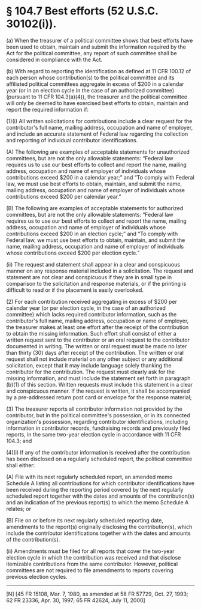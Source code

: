 # § 104.7   Best efforts (52 U.S.C. 30102(i)).

(a) When the treasurer of a political committee shows that best efforts have been used to obtain, maintain and submit the information required by the Act for the political committee, any report of such committee shall be considered in compliance with the Act.


(b) With regard to reporting the identification as defined at 11 CFR 100.12 of each person whose contribution(s) to the political committee and its affiliated political committees aggregate in excess of $200 in a calendar year (or in an election cycle in the case of an authorized committee) (pursuant to 11 CFR 104.3(a)(4)), the treasurer and the political committee will only be deemed to have exercised best efforts to obtain, maintain and report the required information if:


(1)(i) All written solicitations for contributions include a clear request for the contributor's full name, mailing address, occupation and name of employer, and include an accurate statement of Federal law regarding the collection and reporting of individual contributor identifications. 


(A) The following are examples of acceptable statements for unauthorized committees, but are not the only allowable statements: “Federal law requires us to use our best efforts to collect and report the name, mailing address, occupation and name of employer of individuals whose contributions exceed $200 in a calendar year;” and “To comply with Federal law, we must use best efforts to obtain, maintain, and submit the name, mailing address, occupation and name of employer of individuals whose contributions exceed $200 per calendar year.” 


(B) The following are examples of acceptable statements for authorized committees, but are not the only allowable statements: “Federal law requires us to use our best efforts to collect and report the name, mailing address, occupation and name of employer of individuals whose contributions exceed $200 in an election cycle;” and “To comply with Federal law, we must use best efforts to obtain, maintain, and submit the name, mailing address, occupation and name of employer of individuals whose contributions exceed $200 per election cycle.” 


(ii) The request and statement shall appear in a clear and conspicuous manner on any response material included in a solicitation. The request and statement are not clear and conspicuous if they are in small type in comparison to the solicitation and response materials, or if the printing is difficult to read or if the placement is easily overlooked. 


(2) For each contribution received aggregating in excess of $200 per calendar year (or per election cycle, in the case of an authorized committee) which lacks required contributor information, such as the contributor's full name, mailing address, occupation or name of employer, the treasurer makes at least one effort after the receipt of the contribution to obtain the missing information. Such effort shall consist of either a written request sent to the contributor or an oral request to the contributor documented in writing. The written or oral request must be made no later than thirty (30) days after receipt of the contribution. The written or oral request shall not include material on any other subject or any additional solicitation, except that it may include language solely thanking the contributor for the contribution. The request must clearly ask for the missing information, and must include the statement set forth in paragraph (b)(1) of this section. Written requests must include this statement in a clear and conspicuous manner. If the request is written, it shall be accompanied by a pre-addressed return post card or envelope for the response material;


(3) The treasurer reports all contributor information not provided by the contributor, but in the political committee's possession, or in its connected organization's possession, regarding contributor identifications, including information in contributor records, fundraising records and previously filed reports, in the same two-year election cycle in accordance with 11 CFR 104.3; and


(4)(i) If any of the contributor information is received after the contribution has been disclosed on a regularly scheduled report, the political committee shall either:


(A) File with its next regularly scheduled report, an amended memo Schedule A listing all contributions for which contributor identifications have been received during the reporting period covered by the next regularly scheduled report together with the dates and amounts of the contribution(s) and an indication of the previous report(s) to which the memo Schedule A relates; or


(B) File on or before its next regularly scheduled reporting date, amendments to the report(s) originally disclosing the contribution(s), which include the contributor identifications together with the dates and amounts of the contribution(s).


(ii) Amendments must be filed for all reports that cover the two-year election cycle in which the contribution was received and that disclose itemizable contributions from the same contributor. However, political committees are not required to file amendments to reports covering previous election cycles.



---

[N] [45 FR 15108, Mar. 7, 1980, as amended at 58 FR 57729, Oct. 27, 1993; 62 FR 23336, Apr. 30, 1997; 65 FR 42624, July 11, 2000]




